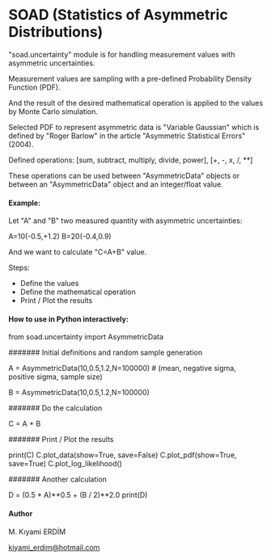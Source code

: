 # SOAD (Statistics of Asymmetric Distributions)

"soad.uncertainty" module is for handling measurement values with asymmetric uncertainties.

Measurement values are sampling with a pre-defined Probability Density Function (PDF).

And the result of the desired mathematical operation is applied to the values by Monte Carlo simulation.

Selected PDF to represent asymmetric data is "Variable Gaussian" which is defined by "Roger Barlow" in the article "Asymmetric Statistical Errors" (2004).


Defined operations:
[sum, subtract, multiply, divide, power], [+, -, x, /, **]

These operations can be used between "AsymmetricData" objects
or between an "AsymmetricData" object and an integer/float value.


#### Example:
Let "A" and "B" two measured quantity with asymmetric uncertainties:

A=10(-0.5,+1.2)
B=20(-0.4,0.9)

And we want to calculate "C=A+B" value.

Steps:
- Define the values
- Define the mathematical operation
- Print / Plot the results

#### How to use in Python interactively:

from soad.uncertainty import AsymmetricData

####### Initial definitions and random sample generation

A = AsymmetricData(10,0.5,1.2,N=100000) # (mean, negative sigma, positive sigma, sample size)

B = AsymmetricData(10,0.5,1.2,N=100000)

####### Do the calculation

C = A + B

####### Print / Plot the results

print(C)
C.plot_data(show=True, save=False)
C.plot_pdf(show=True, save=True)
C.plot_log_likelihood()

####### Another calculation

D = (0.5 * A)**0.5 + (B / 2)**2.0
print(D)



#### Author

M. Kıyami ERDİM

kiyami_erdim@hotmail.com
